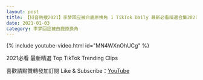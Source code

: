 ```yaml
---
layout: post
title: 【抖音熱搜2021】李梦回应被白鹿原换角 1 TikTok Daily 最新必看精選合集2021 01 03
date: 2021-01-03
category: 李梦回应被白鹿原换角
---
```


{% include youtube-video.html id="MN4WXnOhUCg" %}

2021必看 最新精選 Top TikTok Trending Clips

喜歡請點贊轉發加訂閱 Like & Subscribe：[YouTube](https://www.youtube.com/channel/UCAoR7VcanIPd04uEq_GIylA/videos)


